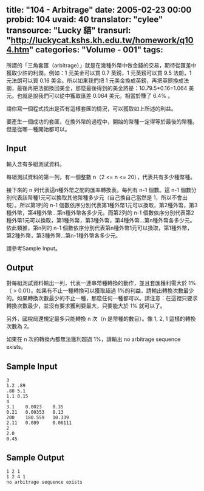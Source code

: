 title: "104 - Arbitrage"
date: 2005-02-23 00:00
probid: 104
uvaid: 40
translator: "cylee"
transource: "Lucky 貓"
transurl: "http://luckycat.kshs.kh.edu.tw/homework/q104.htm"
categories: "Volume - 001"
tags:
---

所謂的「三角套匯（arbitrage）」就是在幾種外幣中做金錢的交易，期待從匯差中獲取少許的利潤。例如：1 元美金可以買 0.7 英鎊，1 元英鎊可以買 9.5 法朗，1 元法朗可以買 0.16 美金。所以如果我們把 1 元美金換成英鎊，再把英鎊換成法朗，最後再把法朗換回美金，那麼最後得到的美金將是：1*0.7*9.5*0.16=1.064 美元。也就是說我們可以從中獲取匯差 0.064 美元，相當於賺了 6.4% 。

請你寫一個程式找出是否有這樣套匯的情況，可以獲取如上所述的利益。

要產生一個成功的套匯，在換外幣的過程中，開始的幣種一定得等於最後的幣種。但是從哪一種開始都可以。

<!-- more -->

## Input ##

輸入含有多組測試資料。

每組測試資料的第一列，有一個整數 n（2 <= n <= 20），代表共有多少種幣種。

接下來的 n 列代表這n種外幣之間的匯率轉換表。每列有 n-1 個數。這 n-1 個數分別代表該幣種1元可以換取其他幣種多少元（自己換自己當然是 1，所以不會出現）。所以第1列的 n-1 個數依序分別代表第1種外幣1元可以換取，第2種外幣，第3種外幣，第4種外幣...第n種外幣各多少元。而第2列的 n-1 個數依序分別代表第2種外幣1元可以換取，第1種外幣，第3種外幣，第4種外幣...第n種外幣各多少元。依此類推，第n列的 n-1 個數依序分別代表第n種外幣1元可以換取，第1種外幣，第2種外幣，第3種外幣...第n-1種外幣各多少元。

請參考Sample Input。

## Output ##

對每組測試資料輸出一列，代表一連串幣種轉換的動作，並且套匯獲利需大於 1%（ > 0.01）。如果有不止一種轉換可以獲取超過 1%的利益，請輸出轉換次數最少的。如果轉換次數最少的不止一種，那麼任何一種都可以。請注意：在這裡只要求轉換次數最少，並沒有要求獲利要最大，只要能大於 1% 就可以了。

另外，國稅局還規定最多只能轉換 n 次（n 是幣種的數目）。像 1, 2, 1 這樣的轉換次數為 2。

如果在 n 次的轉換內都無法獲利超過 1%，請輸出 no arbitrage sequence exists。

## Sample Input ##

	3
	1.2 .89
	.88 5.1
	1.1 0.15
	4
	3.1    0.0023    0.35
	0.21   0.00353   8.13 
	200    180.559   10.339
	2.11   0.089     0.06111
	2
	2.0
	0.45

## Sample Output ##

	1 2 1
	1 2 4 1
	no arbitrage sequence exists









